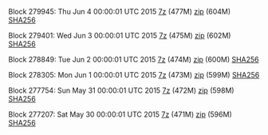 Block 279945: Thu Jun  4 00:00:01 UTC 2015 [7z](https://transfer.sh/KqfqU/bootstrap.dat.20150604.7z) (477M) [zip](https://transfer.sh/rZwxA/bootstrap.dat.20150604.zip) (604M) [SHA256](https://transfer.sh/DBjcv/sha256.txt)

Block 279401: Wed Jun  3 00:00:01 UTC 2015 [7z](https://transfer.sh/AqlJD/bootstrap.dat.20150603.7z) (475M) [zip](https://transfer.sh/10HfPg/bootstrap.dat.20150603.zip) (602M) [SHA256](https://transfer.sh/SfPAl/sha256.txt)

Block 278849: Tue Jun  2 00:00:01 UTC 2015 [7z](https://transfer.sh/cVq1C/bootstrap.dat.20150602.7z) (474M) [zip](https://transfer.sh/QHyVc/bootstrap.dat.20150602.zip) (600M) [SHA256](https://transfer.sh/lx64I/sha256.txt)

Block 278305: Mon Jun  1 00:00:01 UTC 2015 [7z](https://transfer.sh/KFbpY/bootstrap.dat.20150601.7z) (473M) [zip](https://transfer.sh/X7Emg/bootstrap.dat.20150601.zip) (599M) [SHA256](https://transfer.sh/eNpEZ/sha256.txt)

Block 277754: Sun May 31 00:00:01 UTC 2015 [7z](https://transfer.sh/16wR7j/bootstrap.dat.20150531.7z) (472M) [zip](https://transfer.sh/18ZX9h/bootstrap.dat.20150531.zip) (598M) [SHA256](https://transfer.sh/Ryj1i/sha256.txt)

Block 277207: Sat May 30 00:00:01 UTC 2015 [7z](https://transfer.sh/1cTfkH/bootstrap.dat.20150530.7z) (471M) [zip](https://transfer.sh/jEhiT/bootstrap.dat.20150530.zip) (596M) [SHA256](https://transfer.sh/JfvUa/sha256.txt)
